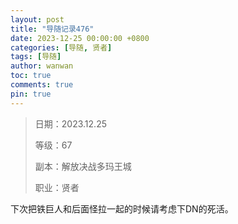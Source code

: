 ```yaml
---
layout: post
title: "导随记录476"
date: 2023-12-25 00:00:00 +0800
categories: [导随, 贤者]
tags: [导随]
author: wanwan
toc: true
comments: true
pin: true
---
```

> 日期：2023.12.25
>
> 等级：67
>
> 副本：解放决战多玛王城
>
> 职业：贤者

下次把铁巨人和后面怪拉一起的时候请考虑下DN的死活。